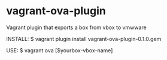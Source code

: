# vagrant-ova-plugin
Vagrant plugin that exports a box from vbox to vmwware

INSTALL:
$ vagrant plugin install vagrant-ova-plugin-0.1.0.gem

USE:
$ vagrant ova [$yourbox-vbox-name]
